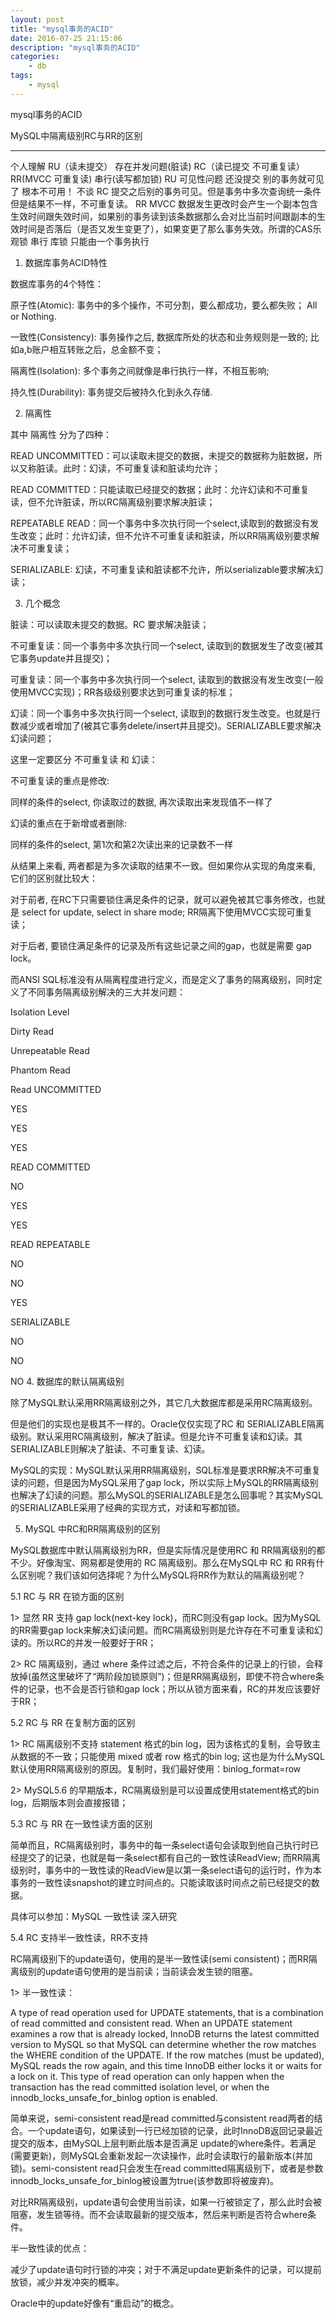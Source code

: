 ```yaml
---
layout: post
title: "mysql事务的ACID"
date: 2016-07-25 21:15:06 
description: "mysql事务的ACID"
categories: 
    - db
tags:
    - mysql
---
```


mysql事务的ACID

MySQL中隔离级别RC与RR的区别


<!--more-->
-------------------------------

个人理解
RU（读未提交） 存在并发问题(脏读) RC（读已提交 不可重复读） RR(MVCC 可重复读) 串行(读写都加锁)
RU 可见性问题 还没提交 别的事务就可见了 根本不可用！ 不谈
RC 提交之后别的事务可见。但是事务中多次查询统一条件但是结果不一样，不可重复读。
RR MVCC 数据发生更改时会产生一个副本包含生效时间跟失效时间，如果别的事务读到该条数据那么会对比当前时间跟副本的生效时间是否落后（是否又发生变更了），如果变更了那么事务失效。所谓的CAS乐观锁
串行 库锁 只能由一个事务执行


1. 数据库事务ACID特性
 
数据库事务的4个特性：
 
原子性(Atomic): 事务中的多个操作，不可分割，要么都成功，要么都失败； All or Nothing.
 
一致性(Consistency): 事务操作之后, 数据库所处的状态和业务规则是一致的; 比如a,b账户相互转账之后，总金额不变；
 
隔离性(Isolation): 多个事务之间就像是串行执行一样，不相互影响;
 
持久性(Durability): 事务提交后被持久化到永久存储.
 
2. 隔离性
 
其中 隔离性 分为了四种：
 
READ UNCOMMITTED：可以读取未提交的数据，未提交的数据称为脏数据，所以又称脏读。此时：幻读，不可重复读和脏读均允许；
 
READ COMMITTED：只能读取已经提交的数据；此时：允许幻读和不可重复读，但不允许脏读，所以RC隔离级别要求解决脏读；
 
REPEATABLE READ：同一个事务中多次执行同一个select,读取到的数据没有发生改变；此时：允许幻读，但不允许不可重复读和脏读，所以RR隔离级别要求解决不可重复读；
 
SERIALIZABLE: 幻读，不可重复读和脏读都不允许，所以serializable要求解决幻读；
 
3. 几个概念
 
脏读：可以读取未提交的数据。RC 要求解决脏读；
 
不可重复读：同一个事务中多次执行同一个select, 读取到的数据发生了改变(被其它事务update并且提交)；
 
可重复读：同一个事务中多次执行同一个select, 读取到的数据没有发生改变(一般使用MVCC实现)；RR各级级别要求达到可重复读的标准；
 
幻读：同一个事务中多次执行同一个select, 读取到的数据行发生改变。也就是行数减少或者增加了(被其它事务delete/insert并且提交)。SERIALIZABLE要求解决幻读问题；
 
这里一定要区分 不可重复读 和 幻读：
 
不可重复读的重点是修改:
 
同样的条件的select, 你读取过的数据, 再次读取出来发现值不一样了
 
幻读的重点在于新增或者删除:
 
同样的条件的select, 第1次和第2次读出来的记录数不一样
 
从结果上来看, 两者都是为多次读取的结果不一致。但如果你从实现的角度来看, 它们的区别就比较大：
 
对于前者, 在RC下只需要锁住满足条件的记录，就可以避免被其它事务修改，也就是 select for update, select in share mode; RR隔离下使用MVCC实现可重复读；
 
对于后者, 要锁住满足条件的记录及所有这些记录之间的gap，也就是需要 gap lock。
 
而ANSI SQL标准没有从隔离程度进行定义，而是定义了事务的隔离级别，同时定义了不同事务隔离级别解决的三大并发问题：

Isolation Level
	

Dirty Read
	

Unrepeatable Read
	

Phantom Read

Read UNCOMMITTED
	

YES
	

YES
	

YES

READ COMMITTED
	

NO
	

YES
	

YES

READ REPEATABLE
	

NO
	

NO
	

YES

SERIALIZABLE
	

NO
	

NO
	

NO
4. 数据库的默认隔离级别
 
除了MySQL默认采用RR隔离级别之外，其它几大数据库都是采用RC隔离级别。
 
但是他们的实现也是极其不一样的。Oracle仅仅实现了RC 和 SERIALIZABLE隔离级别。默认采用RC隔离级别，解决了脏读。但是允许不可重复读和幻读。其SERIALIZABLE则解决了脏读、不可重复读、幻读。
 
MySQL的实现：MySQL默认采用RR隔离级别，SQL标准是要求RR解决不可重复读的问题，但是因为MySQL采用了gap lock，所以实际上MySQL的RR隔离级别也解决了幻读的问题。那么MySQL的SERIALIZABLE是怎么回事呢？其实MySQL的SERIALIZABLE采用了经典的实现方式，对读和写都加锁。
 
5. MySQL 中RC和RR隔离级别的区别
 
MySQL数据库中默认隔离级别为RR，但是实际情况是使用RC 和 RR隔离级别的都不少。好像淘宝、网易都是使用的 RC 隔离级别。那么在MySQL中 RC 和 RR有什么区别呢？我们该如何选择呢？为什么MySQL将RR作为默认的隔离级别呢？
 
5.1 RC 与 RR 在锁方面的区别
 
1> 显然 RR 支持 gap lock(next-key lock)，而RC则没有gap lock。因为MySQL的RR需要gap lock来解决幻读问题。而RC隔离级别则是允许存在不可重复读和幻读的。所以RC的并发一般要好于RR；
 
2> RC 隔离级别，通过 where 条件过滤之后，不符合条件的记录上的行锁，会释放掉(虽然这里破坏了“两阶段加锁原则”)；但是RR隔离级别，即使不符合where条件的记录，也不会是否行锁和gap lock；所以从锁方面来看，RC的并发应该要好于RR；
 
5.2 RC 与 RR 在复制方面的区别
 
1> RC 隔离级别不支持 statement 格式的bin log，因为该格式的复制，会导致主从数据的不一致；只能使用 mixed 或者 row 格式的bin log; 这也是为什么MySQL默认使用RR隔离级别的原因。复制时，我们最好使用：binlog_format=row
 
2> MySQL5.6 的早期版本，RC隔离级别是可以设置成使用statement格式的bin log，后期版本则会直接报错；
 
5.3 RC 与 RR 在一致性读方面的区别
 
简单而且，RC隔离级别时，事务中的每一条select语句会读取到他自己执行时已经提交了的记录，也就是每一条select都有自己的一致性读ReadView; 而RR隔离级别时，事务中的一致性读的ReadView是以第一条select语句的运行时，作为本事务的一致性读snapshot的建立时间点的。只能读取该时间点之前已经提交的数据。
 
具体可以参加：MySQL 一致性读 深入研究
 
5.4 RC 支持半一致性读，RR不支持
 
RC隔离级别下的update语句，使用的是半一致性读(semi consistent)；而RR隔离级别的update语句使用的是当前读；当前读会发生锁的阻塞。
 
1> 半一致性读：
 
A type of read operation used for UPDATE statements, that is a combination of read committed and consistent read. When an UPDATE statement examines a row that is already locked, InnoDB returns the latest committed version to MySQL so that MySQL can determine whether the row matches the WHERE condition of the UPDATE. If the row matches (must be updated), MySQL reads the row again, and this time InnoDB either locks it or waits for a lock on it. This type of read operation can only happen when the transaction has the read committed isolation level, or when the innodb_locks_unsafe_for_binlog option is enabled.
 
简单来说，semi-consistent read是read committed与consistent read两者的结合。一个update语句，如果读到一行已经加锁的记录，此时InnoDB返回记录最近提交的版本，由MySQL上层判断此版本是否满足 update的where条件。若满足(需要更新)，则MySQL会重新发起一次读操作，此时会读取行的最新版本(并加锁)。semi-consistent read只会发生在read committed隔离级别下，或者是参数innodb_locks_unsafe_for_binlog被设置为true(该参数即将被废弃)。
 
对比RR隔离级别，update语句会使用当前读，如果一行被锁定了，那么此时会被阻塞，发生锁等待。而不会读取最新的提交版本，然后来判断是否符合where条件。
 
半一致性读的优点：
 
减少了update语句时行锁的冲突；对于不满足update更新条件的记录，可以提前放锁，减少并发冲突的概率。
 
Oracle中的update好像有“重启动”的概念。 